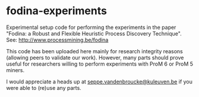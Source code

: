 fodina-experiments
==================

Experimental setup code for performing the experiments in the paper "Fodina: a Robust and Flexible Heuristic Process Discovery Technique". See: http://www.processmining.be/fodina

This code has been uploaded here mainly for research integrity reasons (allowing peers to validate our work). However, many parts should prove useful for researchers willing to perform experiments with ProM 6 or ProM 5 miners.

I would appreciate a heads up at seppe.vandenbroucke@kuleuven.be if you were able to (re)use any parts.
